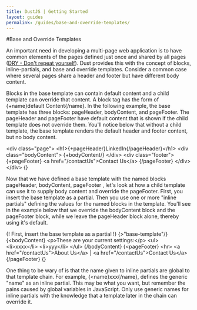 ```yaml
---
title: DustJS | Getting Started
layout: guides
permalink: /guides/base-and-override-templates/
---
```


#Base and Override Templates

An important need in developing a multi-page web application is to have common elements of the pages defined just once and shared by all pages (<a href="http://en.wikipedia.org/wiki/Don%27t_repeat_yourself\" target="_blank">DRY - Don't repeat yourself</a>). Dust provides this with the concept of blocks, inline-partials, and base and override templates. Consider a common case where several pages share a header and footer but have different body content.

Blocks in the base template can contain default content and a child template can override that content. A block tag has the form of {+name}default Content{/name}. In the following example, the base template has three blocks: pageHeader, bodyContent, and pageFooter. The pageHeader and pageFooter have default content that is shown if the child template does not override them.  You'll notice below that without a child template, the base template renders the default header and footer content, but no body content.

<dust-demo template-name="base-template">
<dust-demo-template>&lt;div class=&quot;page&quot;&gt;
  &lt;h1&gt;{+pageHeader}LinkedIn{/pageHeader}&lt;/h1&gt;
  &lt;div class=&quot;bodyContent&quot;&gt;
    {+bodyContent/}
  &lt;/div&gt;
  &lt;div class=&quot;footer&quot;&gt;
    {+pageFooter}
       &lt;a href=&quot;/contactUs&quot;&gt;Contact Us&lt;/a&gt;
    {/pageFooter}
  &lt;/div&gt;
&lt;/div&gt;
</dust-demo-template>
<dust-demo-json>{}</dust-demo-json>
</dust-demo>


Now that we have defined a base template with the named blocks pageHeader, bodyContent, pageFooter , let's look at how a child template can use it to supply body content and override the pageFooter. First, you insert the base template as a partial. Then you use one or more "inline partials" defining the values for the named blocks in the template.  You'll see in the example below that we override the bodyContent block and the pageFooter block, while we leave the pageHeader block alone, thereby using it's default.

<dust-demo template-name="base-template">
<dust-demo-template>{! First, insert the base template as a partial !}
{&gt;&quot;base-template&quot;/}
{&lt;bodyContent}
&lt;p&gt;These are your current settings:&lt;/p&gt;
&lt;ul&gt;
  &lt;li&gt;xxxx&lt;/li&gt;
  &lt;li&gt;yyy&lt;/li&gt;
&lt;/ul&gt;
{/bodyContent}
{&lt;pageFooter}
       &lt;hr&gt;
       &lt;a href=&quot;/contactUs&quot;&gt;About Us&lt;/a&gt; |
       &lt;a href=&quot;/contactUs&quot;&gt;Contact Us&lt;/a&gt;
{/pageFooter}
</dust-demo-template>
<dust-demo-json>{}</dust-demo-json>
</dust-demo>

One thing to be wary of is that the name given to inline partials are global to that template chain.  For example, {<name}xxx{/name}, defines the generic "name" as an inline partial. This may be what you want, but remember the pains caused by global variables in JavaScript.  Only use generic names for inline partials with the knowledge that a template later in the chain can override it.